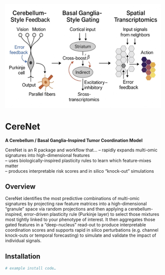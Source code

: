 <p align="center">
  <img src="assets/summary.png" alt="CereNet overview" width="600"/>
</p>

# CereNet  
**A Cerebellum / Basal Ganglia–Inspired Tumor Coordination Model**

CereNet is an R package and workflow that…
– rapidly expands multi-omic signatures into high-dimensional features  
– uses biologically-inspired plasticity rules to learn which feature-mixes matter  
– produces interpretable risk scores and in silico “knock-out” simulations  

## Overview

CereNet identifies the most predictive combinations of multi-omic signatures by projecting raw feature matrices into a high-dimensional “granule” space via random projections and then applying a cerebellum-inspired, error-driven plasticity rule (Purkinje layer) to select those mixtures most tightly linked to your phenotype of interest.
It then aggregates those gated features in a “deep-nucleus” read-out to produce interpretable coordination scores and supports rapid in silico perturbations (e.g. channel knock-outs or temporal forecasting) to simulate and validate the impact of individual signals.

## Installation

```r
# example install code…
